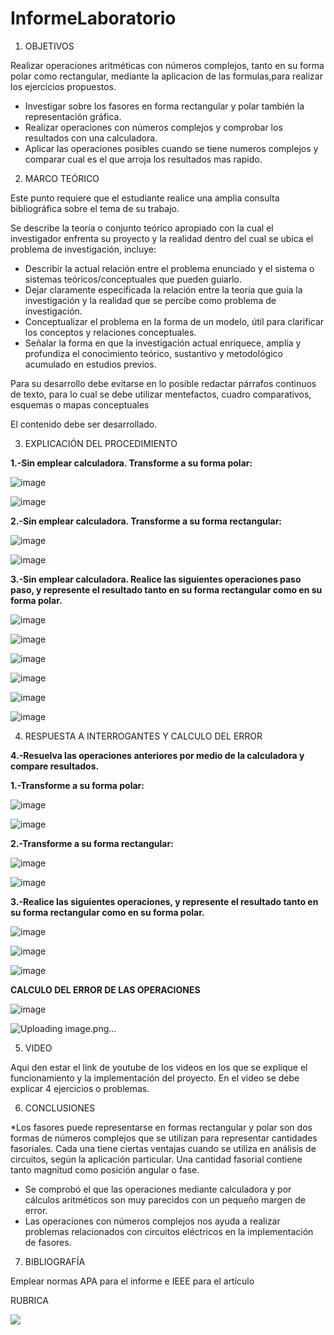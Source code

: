 # InformeLaboratorio


1. OBJETIVOS

Realizar operaciones aritméticas con números complejos, tanto en su forma polar como rectangular, mediante la aplicacion de las formulas,para realizar los ejercicios propuestos.

* Investigar sobre los fasores en forma rectangular y polar también la representación gráfica.
* Realizar operaciones con números complejos y comprobar los resultados con una calculadora.
* Aplicar las operaciones posibles cuando se tiene numeros complejos y comparar cual es el que arroja los resultados mas rapido.

2. MARCO TEÓRICO 

Este punto requiere que el estudiante realice una amplia consulta bibliográfica sobre el tema de su trabajo.

Se describe la teoría o conjunto teórico apropiado con la cual el investigador enfrenta su proyecto y la realidad dentro del cual se ubica el problema de investigación, incluye:
* Describir la actual relación entre el problema enunciado y el sistema o sistemas teóricos/conceptuales que pueden guiarlo.
* Dejar claramente especificada la relación entre la teoría que guía la investigación y la realidad que se percibe como problema de investigación.
* Conceptualizar el problema en la forma de un modelo, útil para clarificar los conceptos y relaciones conceptuales.
* Señalar la forma en que la investigación actual enriquece, amplía y profundiza el conocimiento teórico, sustantivo y metodológico acumulado en estudios previos.

Para su desarrollo debe evitarse en lo posible redactar párrafos continuos de texto, para lo cual se debe utilizar  mentefactos, cuadro comparativos, esquemas o mapas conceptuales

El contenido debe ser desarrollado.

3. EXPLICACIÓN DEL PROCEDIMIENTO

**1.-Sin emplear calculadora. Transforme a su forma polar:**

![image](https://user-images.githubusercontent.com/105570939/186811890-ae2b1ff8-9c84-4d8e-89ad-a2c7e8f149d7.png)

![image](https://user-images.githubusercontent.com/105570939/186811924-e1e73c83-73f1-431d-ba34-6b0c37643c9a.png)

**2.-Sin emplear calculadora. Transforme a su forma rectangular:**

![image](https://user-images.githubusercontent.com/105570939/186813301-e7040287-b1c8-4860-842b-437661f9960b.png)

![image](https://user-images.githubusercontent.com/105570939/186813358-cdd28b3d-99e8-496d-abb8-c9835c9f68a0.png)

**3.-Sin emplear calculadora. Realice las siguientes operaciones paso paso, y represente el resultado tanto en su forma rectangular como en su forma polar.**

![image](https://user-images.githubusercontent.com/105570939/186823619-b28f3028-60d1-444c-9270-73d97371233d.png)

![image](https://user-images.githubusercontent.com/105570939/186823674-279522fe-a1d1-4865-933d-baa271e0726b.png)

![image](https://user-images.githubusercontent.com/105570939/186823693-96236e70-a044-4a62-95e4-2fa0f243b2d9.png)

![image](https://user-images.githubusercontent.com/105570939/186827193-fd203d87-cda5-4499-84fd-ed3d5f422abc.png)

![image](https://user-images.githubusercontent.com/105570939/186825142-2afee71b-20e8-4bf5-9bd3-0111ccd04955.png)

![image](https://user-images.githubusercontent.com/105570939/186827109-e647e22a-96a3-467c-a213-574bd8140ff6.png)

4. RESPUESTA A INTERROGANTES Y CALCULO DEL ERROR

**4.-Resuelva las operaciones anteriores por medio de la calculadora y compare resultados.**

 **1.-Transforme a su forma polar:**

![image](https://user-images.githubusercontent.com/105570939/186825663-d4636836-0c3c-4d86-b217-20fc7383ea1d.png)

![image](https://user-images.githubusercontent.com/105570939/186825699-b8b0b80e-578a-4513-ae9b-5368c02d3a80.png)

**2.-Transforme a su forma rectangular:**

![image](https://user-images.githubusercontent.com/105570939/186825763-df22a1af-2463-47da-af60-1e36e1db92c0.png)

![image](https://user-images.githubusercontent.com/105570939/186825790-093edd26-01e0-42f2-8344-f3fe3964c226.png)

**3.-Realice las siguientes operaciones, y represente el resultado tanto en su forma rectangular como en su forma polar.**

![image](https://user-images.githubusercontent.com/105570939/186826073-da89787c-350a-47d3-b9ca-50c573231365.png)

![image](https://user-images.githubusercontent.com/105570939/186826102-a379ba07-9209-4f17-b36c-f3ba1496214e.png)

![image](https://user-images.githubusercontent.com/105570939/186826160-b3cc6416-2735-4db3-bc83-38fb84ae9855.png)

**CALCULO DEL ERROR DE LAS OPERACIONES**

![image](https://user-images.githubusercontent.com/105570939/186830410-f46582ee-4c05-4c37-8fc4-2c8075984db4.png)

![Uploading image.png…]()

5. VIDEO

Aqui den estar el link de youtube de los videos en los que se explique el funcionamiento y la implementación del proyecto.
En el video se debe explicar 4 ejercicios o problemas.


6. CONCLUSIONES

*Los fasores puede representarse en formas rectangular y polar son dos formas de números complejos que se utilizan para representar cantidades fasoriales. Cada una tiene ciertas ventajas cuando se utiliza en análisis de circuitos, según la aplicación particular. Una cantidad fasorial contiene tanto magnitud como posición angular o fase.
* Se comprobó el que las operaciones mediante calculadora y por cálculos aritméticos son muy parecidos con un pequeño margen de error.
* Las operaciones con números complejos nos ayuda a realizar problemas relacionados con circuitos eléctricos en la implementación de fasores.

7. BIBLIOGRAFÍA

Emplear normas APA para el informe e IEEE para el artículo


RUBRICA

![](https://github.com/doalulema/InformeLaboratorio/blob/main/Laboratorio.png)
